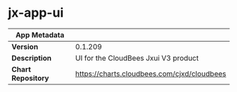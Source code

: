 # jx-app-ui

|App Metadata||
|---|---|
| **Version** | 0.1.209 |
| **Description** | UI for the CloudBees Jxui V3 product |
| **Chart Repository** | https://charts.cloudbees.com/cjxd/cloudbees |
